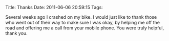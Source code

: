 Title: Thanks
Date: 2011-06-06 20:59:15
Tags: 

Several weeks ago I crashed on my bike. I would just like to thank those who went out of their way to make sure I was okay, by helping me off the road and offering me a call from your mobile phone. You were truly helpful, thank you.